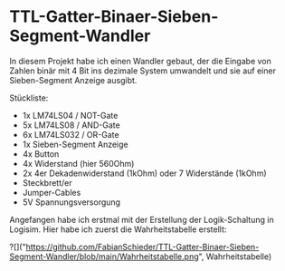 # TTL-Gatter-Binaer-Sieben-Segment-Wandler

In diesem Projekt habe ich einen Wandler gebaut, der die Eingabe von Zahlen binär mit 4 Bit ins dezimale System umwandelt und sie auf einer Sieben-Segment Anzeige ausgibt.

Stückliste:

- 1x LM74LS04 / NOT-Gate
- 5x LM74LS08 / AND-Gate
- 6x LM74LS032 / OR-Gate
- 1x Sieben-Segment Anzeige
- 4x Button
- 4x Widerstand (hier 560Ohm)
- 2x 4er Dekadenwiderstand (1kOhm) oder 7 Widerstände (1kOhm)
- Steckbrett/er
- Jumper-Cables
- 5V Spannungsversorgung


Angefangen habe ich erstmal mit der Erstellung der Logik-Schaltung in Logisim.
Hier habe ich zuerst die Wahrheitstabelle erstellt:

?[]("https://github.com/FabianSchieder/TTL-Gatter-Binaer-Sieben-Segment-Wandler/blob/main/Wahrheitstabelle.png", Wahrheitstabelle)





